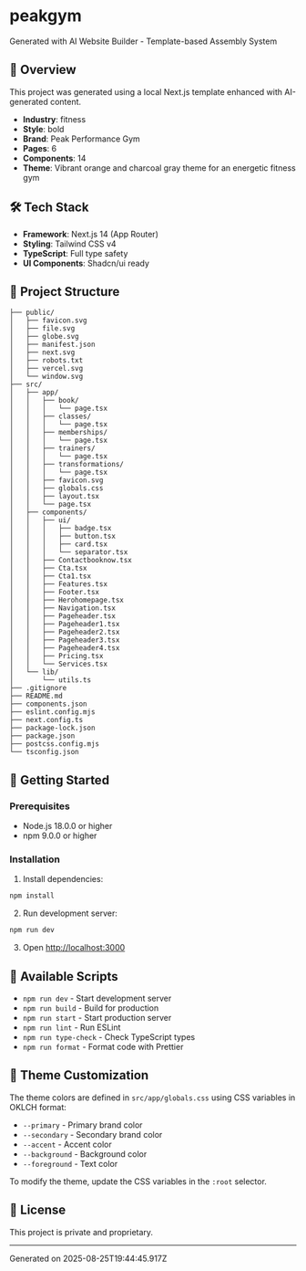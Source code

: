 # peakgym

Generated with AI Website Builder - Template-based Assembly System

## 🚀 Overview

This project was generated using a local Next.js template enhanced with AI-generated content.

- **Industry**: fitness
- **Style**: bold
- **Brand**: Peak Performance Gym
- **Pages**: 6
- **Components**: 14
- **Theme**: Vibrant orange and charcoal gray theme for an energetic fitness gym

## 🛠️ Tech Stack

- **Framework**: Next.js 14 (App Router)
- **Styling**: Tailwind CSS v4
- **TypeScript**: Full type safety
- **UI Components**: Shadcn/ui ready

## 📁 Project Structure

```
├── public/
│   ├── favicon.svg
│   ├── file.svg
│   ├── globe.svg
│   ├── manifest.json
│   ├── next.svg
│   ├── robots.txt
│   ├── vercel.svg
│   └── window.svg
├── src/
│   ├── app/
│   │   ├── book/
│   │   │   └── page.tsx
│   │   ├── classes/
│   │   │   └── page.tsx
│   │   ├── memberships/
│   │   │   └── page.tsx
│   │   ├── trainers/
│   │   │   └── page.tsx
│   │   ├── transformations/
│   │   │   └── page.tsx
│   │   ├── favicon.svg
│   │   ├── globals.css
│   │   ├── layout.tsx
│   │   └── page.tsx
│   ├── components/
│   │   ├── ui/
│   │   │   ├── badge.tsx
│   │   │   ├── button.tsx
│   │   │   ├── card.tsx
│   │   │   └── separator.tsx
│   │   ├── Contactbooknow.tsx
│   │   ├── Cta.tsx
│   │   ├── Cta1.tsx
│   │   ├── Features.tsx
│   │   ├── Footer.tsx
│   │   ├── Herohomepage.tsx
│   │   ├── Navigation.tsx
│   │   ├── Pageheader.tsx
│   │   ├── Pageheader1.tsx
│   │   ├── Pageheader2.tsx
│   │   ├── Pageheader3.tsx
│   │   ├── Pageheader4.tsx
│   │   ├── Pricing.tsx
│   │   └── Services.tsx
│   └── lib/
│       └── utils.ts
├── .gitignore
├── README.md
├── components.json
├── eslint.config.mjs
├── next.config.ts
├── package-lock.json
├── package.json
├── postcss.config.mjs
└── tsconfig.json
```

## 🏃 Getting Started

### Prerequisites

- Node.js 18.0.0 or higher
- npm 9.0.0 or higher

### Installation

1. Install dependencies:
```bash
npm install
```

2. Run development server:
```bash
npm run dev
```

3. Open [http://localhost:3000](http://localhost:3000)

## 📜 Available Scripts

- `npm run dev` - Start development server
- `npm run build` - Build for production
- `npm run start` - Start production server
- `npm run lint` - Run ESLint
- `npm run type-check` - Check TypeScript types
- `npm run format` - Format code with Prettier

## 🎨 Theme Customization

The theme colors are defined in `src/app/globals.css` using CSS variables in OKLCH format:

- `--primary` - Primary brand color
- `--secondary` - Secondary brand color
- `--accent` - Accent color
- `--background` - Background color
- `--foreground` - Text color

To modify the theme, update the CSS variables in the `:root` selector.

## 📄 License

This project is private and proprietary.

---
Generated on 2025-08-25T19:44:45.917Z
